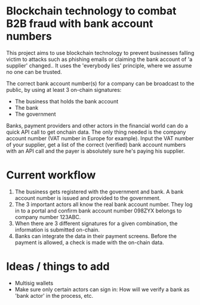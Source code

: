 # Blockchain technology to combat B2B fraud with bank account numbers

This project aims to use blockchain technology to prevent businesses falling victim to attacks such as phishing emails or claiming the bank account of 'a supplier' changed..
It uses the 'everybody lies' principle, where we assume no one can be trusted.

The correct bank account number(s) for a company can be broadcast to the public, by using at least 3 on-chain signatures:
 - The business that holds the bank account
 - The bank
 - The government

Banks, payment providers and other actors in the financial world can do a quick API call to get onchain data. The only thing needed is the company account number (VAT number in Europe for example). Input the VAT number of your supplier, get a list of the correct (verified) bank account numbers with an API call and the payer is absolutely sure he's paying his supplier.

# Current workflow

1. The business gets registered with the government and bank. A bank account number is issued and provided to the government.
2. The 3 important actors all know the real bank account number. They log in to a portal and confirm bank account number 098ZYX belongs to company number 123ABC.
3. When there are 3 different signatures for a given combination, the information is submitted on-chain.
4. Banks can integrate the data in their payment screens. Before the payment is allowed, a check is made with the on-chain data.

# Ideas / things to add

 - Multisig wallets
 - Make sure only certain actors can sign in: How will we verify a bank as 'bank actor' in the process, etc.
